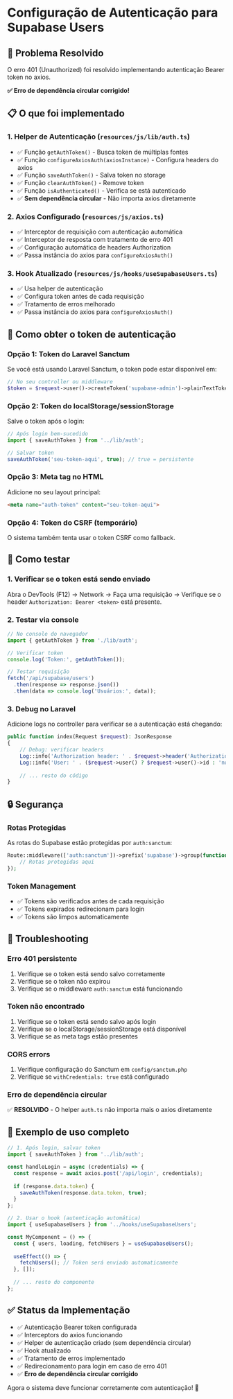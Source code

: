 # Configuração de Autenticação para Supabase Users

## 🔧 **Problema Resolvido**

O erro 401 (Unauthorized) foi resolvido implementando autenticação Bearer token no axios.

**✅ Erro de dependência circular corrigido!**

## 📋 **O que foi implementado**

### 1. **Helper de Autenticação** (`resources/js/lib/auth.ts`)
- ✅ Função `getAuthToken()` - Busca token de múltiplas fontes
- ✅ Função `configureAxiosAuth(axiosInstance)` - Configura headers do axios
- ✅ Função `saveAuthToken()` - Salva token no storage
- ✅ Função `clearAuthToken()` - Remove token
- ✅ Função `isAuthenticated()` - Verifica se está autenticado
- ✅ **Sem dependência circular** - Não importa axios diretamente

### 2. **Axios Configurado** (`resources/js/axios.ts`)
- ✅ Interceptor de requisição com autenticação automática
- ✅ Interceptor de resposta com tratamento de erro 401
- ✅ Configuração automática de headers Authorization
- ✅ Passa instância do axios para `configureAxiosAuth()`

### 3. **Hook Atualizado** (`resources/js/hooks/useSupabaseUsers.ts`)
- ✅ Usa helper de autenticação
- ✅ Configura token antes de cada requisição
- ✅ Tratamento de erros melhorado
- ✅ Passa instância do axios para `configureAxiosAuth()`

## 🔑 **Como obter o token de autenticação**

### **Opção 1: Token do Laravel Sanctum**

Se você está usando Laravel Sanctum, o token pode estar disponível em:

```php
// No seu controller ou middleware
$token = $request->user()->createToken('supabase-admin')->plainTextToken;
```

### **Opção 2: Token do localStorage/sessionStorage**

Salve o token após o login:

```javascript
// Após login bem-sucedido
import { saveAuthToken } from '../lib/auth';

// Salvar token
saveAuthToken('seu-token-aqui', true); // true = persistente
```

### **Opção 3: Meta tag no HTML**

Adicione no seu layout principal:

```html
<meta name="auth-token" content="seu-token-aqui">
```

### **Opção 4: Token do CSRF (temporário)**

O sistema também tenta usar o token CSRF como fallback.

## 🚀 **Como testar**

### 1. **Verificar se o token está sendo enviado**

Abra o DevTools (F12) → Network → Faça uma requisição → Verifique se o header `Authorization: Bearer <token>` está presente.

### 2. **Testar via console**

```javascript
// No console do navegador
import { getAuthToken } from './lib/auth';

// Verificar token
console.log('Token:', getAuthToken());

// Testar requisição
fetch('/api/supabase/users')
  .then(response => response.json())
  .then(data => console.log('Usuários:', data));
```

### 3. **Debug no Laravel**

Adicione logs no controller para verificar se a autenticação está chegando:

```php
public function index(Request $request): JsonResponse
{
    // Debug: verificar headers
    Log::info('Authorization header: ' . $request->header('Authorization'));
    Log::info('User: ' . ($request->user() ? $request->user()->id : 'null'));
    
    // ... resto do código
}
```

## 🔒 **Segurança**

### **Rotas Protegidas**
As rotas do Supabase estão protegidas por `auth:sanctum`:

```php
Route::middleware(['auth:sanctum'])->prefix('supabase')->group(function () {
    // Rotas protegidas aqui
});
```

### **Token Management**
- ✅ Tokens são verificados antes de cada requisição
- ✅ Tokens expirados redirecionam para login
- ✅ Tokens são limpos automaticamente

## 🐛 **Troubleshooting**

### **Erro 401 persistente**
1. Verifique se o token está sendo salvo corretamente
2. Verifique se o token não expirou
3. Verifique se o middleware `auth:sanctum` está funcionando

### **Token não encontrado**
1. Verifique se o token está sendo salvo após login
2. Verifique se o localStorage/sessionStorage está disponível
3. Verifique se as meta tags estão presentes

### **CORS errors**
1. Verifique configuração do Sanctum em `config/sanctum.php`
2. Verifique se `withCredentials: true` está configurado

### **Erro de dependência circular**
✅ **RESOLVIDO** - O helper `auth.ts` não importa mais o axios diretamente

## 📝 **Exemplo de uso completo**

```javascript
// 1. Após login, salvar token
import { saveAuthToken } from '../lib/auth';

const handleLogin = async (credentials) => {
  const response = await axios.post('/api/login', credentials);
  
  if (response.data.token) {
    saveAuthToken(response.data.token, true);
  }
};

// 2. Usar o hook (autenticação automática)
import { useSupabaseUsers } from '../hooks/useSupabaseUsers';

const MyComponent = () => {
  const { users, loading, fetchUsers } = useSupabaseUsers();
  
  useEffect(() => {
    fetchUsers(); // Token será enviado automaticamente
  }, []);
  
  // ... resto do componente
};
```

## ✅ **Status da Implementação**

- ✅ Autenticação Bearer token configurada
- ✅ Interceptors do axios funcionando
- ✅ Helper de autenticação criado (sem dependência circular)
- ✅ Hook atualizado
- ✅ Tratamento de erros implementado
- ✅ Redirecionamento para login em caso de erro 401
- ✅ **Erro de dependência circular corrigido**

Agora o sistema deve funcionar corretamente com autenticação! 🎉 
